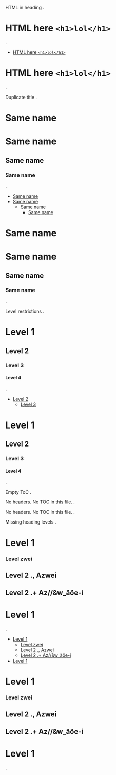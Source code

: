 HTML in heading
.
<!-- mdformat-toc start -->
# HTML here `<h1>lol</h1>`
.
<!-- mdformat-toc start --maxlevel=6 --minlevel=1 -->

- [HTML here `<h1>lol</h1>`](<#html-here-h1lolh1>)

<!-- mdformat-toc end -->

# HTML here `<h1>lol</h1>`
.

Duplicate title
.
<!-- mdformat-toc start -->
# Same name
# Same name
## Same name
### Same name
.
<!-- mdformat-toc start --maxlevel=6 --minlevel=1 -->

- [Same name](<#same-name>)
- [Same name](<#same-name-1>)
  - [Same name](<#same-name-2>)
    - [Same name](<#same-name-3>)

<!-- mdformat-toc end -->

# Same name

# Same name

## Same name

### Same name
.

Level restrictions
.
<!-- mdformat-toc start --minlevel=2 --maxlevel=3 -->

# Level 1
## Level 2
### Level 3
#### Level 4
.
<!-- mdformat-toc start --maxlevel=3 --minlevel=2 -->

- [Level 2](<#level-2>)
  - [Level 3](<#level-3>)

<!-- mdformat-toc end -->

# Level 1

## Level 2

### Level 3

#### Level 4
.

Empty ToC
.
<!-- mdformat-toc start -->

No headers.
No TOC in this file.
.
<!-- mdformat-toc start --maxlevel=6 --minlevel=1 -->


<!-- mdformat-toc end -->

No headers.
No TOC in this file.
.

Missing heading levels
.
<!-- mdformat-toc start -->

Level 1
=======

### Level  zwei

## Level 2 ., Azwei

## Level 2 .+ Az//&w_äöe-i

# Level 1
.
<!-- mdformat-toc start --maxlevel=6 --minlevel=1 -->

- [Level 1](<#level-1>)
  - [Level  zwei](<#level--zwei>)
  - [Level 2 ., Azwei](<#level-2--azwei>)
  - [Level 2 .+ Az//&w_äöe-i](<#level-2--azw_%C3%A4%C3%B6e-i>)
- [Level 1](<#level-1-1>)

<!-- mdformat-toc end -->

# Level 1

### Level  zwei

## Level 2 ., Azwei

## Level 2 .+ Az//&w\_äöe-i

# Level 1
.
